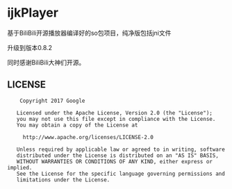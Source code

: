 # ijkPlayer
基于BiliBili开源播放器编译好的so包项目，纯净版包括jni文件


升级到版本0.8.2


同时感谢BiliBili大神们开源。

## LICENSE

```
	Copyright 2017 Google

   Licensed under the Apache License, Version 2.0 (the "License");
   you may not use this file except in compliance with the License.
   You may obtain a copy of the License at

     http://www.apache.org/licenses/LICENSE-2.0

   Unless required by applicable law or agreed to in writing, software
   distributed under the License is distributed on an "AS IS" BASIS,
   WITHOUT WARRANTIES OR CONDITIONS OF ANY KIND, either express or implied.
   See the License for the specific language governing permissions and
   limitations under the License.

```